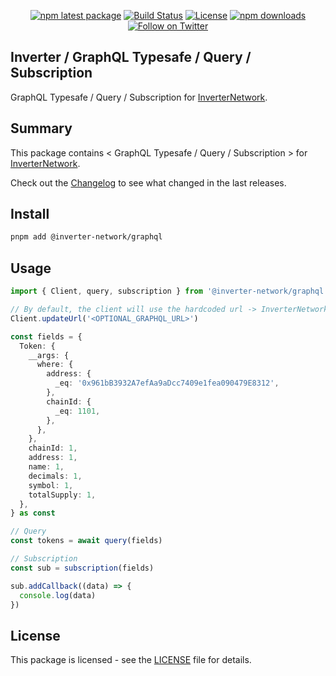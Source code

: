 <div align="center">

[![npm latest package][npm-latest-image]][npm-url]
[![Build Status][ci-image]][ci-url]
[![License][license-image]][license-url]
[![npm downloads][npm-downloads-image]][npm-url]
[![Follow on Twitter][twitter-image]][twitter-url]

</div>

## Inverter / GraphQL Typesafe / Query / Subscription

GraphQL Typesafe / Query / Subscription for [InverterNetwork](https://github.com/InverterNetwork).

## Summary

This package contains < GraphQL Typesafe / Query / Subscription > for [InverterNetwork](https://github.com/InverterNetwork).

Check out the [Changelog](./CHANGELOG.md) to see what changed in the last releases.

## Install

```bash
pnpm add @inverter-network/graphql
```

## Usage

```ts
import { Client, query, subscription } from '@inverter-network/graphql'

// By default, the client will use the hardcoded url -> InverterNetwork Production
Client.updateUrl('<OPTIONAL_GRAPHQL_URL>')

const fields = {
  Token: {
    __args: {
      where: {
        address: {
          _eq: '0x961bB3932A7efAa9aDcc7409e1fea090479E8312',
        },
        chainId: {
          _eq: 1101,
        },
      },
    },
    chainId: 1,
    address: 1,
    name: 1,
    decimals: 1,
    symbol: 1,
    totalSupply: 1,
  },
} as const

// Query
const tokens = await query(fields)

// Subscription
const sub = subscription(fields)

sub.addCallback((data) => {
  console.log(data)
})
```

## License

This package is licensed - see the [LICENSE](./LICENSE) file for details.

[ci-image]: https://badgen.net/github/checks/InverterNetwork/indexer/main?label=ci
[ci-url]: https://github.com/InverterNetwork/indexer/actions/workflows/ci.yaml
[npm-url]: https://npmjs.org/package/@inverter-network/graphql
[twitter-url]: https://twitter.com/inverternetwork
[twitter-image]: https://img.shields.io/twitter/follow/inverternetwork.svg?label=follow+InverterNetwork
[license-image]: https://img.shields.io/badge/License-LGPL%20v3-blue
[license-url]: ./LICENSE
[npm-latest-image]: https://img.shields.io/npm/v/@inverter-network/graphql/latest.svg
[npm-downloads-image]: https://img.shields.io/npm/dm/@inverter-network/graphql.svg
